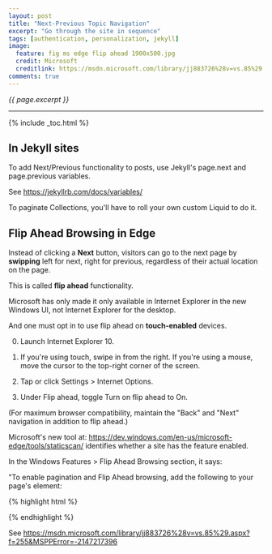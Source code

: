 ```yaml
---
layout: post
title: "Next-Previous Topic Navigation"
excerpt: "Go through the site in sequence"
tags: [authentication, personalization, jekyll]
image:
  feature: fig ms edge flip ahead 1900x500.jpg
  credit: Microsoft
  creditlink: https://msdn.microsoft.com/library/jj883726%28v=vs.85%29.aspx?f=255&MSPPError=-2147217396
comments: true
---
```

<i>{{ page.excerpt }}</i>
<hr />

{% include _toc.html %}

## In Jekyll sites

To add Next/Previous functionality to posts,
use Jekyll's page.next and page.previous variables. 

See https://jekyllrb.com/docs/variables/

To paginate Collections, you'll have to roll your own custom Liquid to do it.


## Flip Ahead Browsing in Edge
Instead of clicking a <strong>Next</strong> button, visitors can go to the next page
by <strong>swipping</strong> left for next, right for previous, 
regardless of their actual location on the page.

This is called <strong>flip ahead</strong> functionality.

Microsoft has only made it only available in Internet Explorer in the new Windows UI,
not Internet Explorer for the desktop.

And one must opt in to use flip ahead on <strong>touch-enabled</strong> devices. 

0. Launch Internet Explorer 10. 
0. If you're using touch, swipe in from the right. 
   If you're using a mouse, move the cursor to the top-right corner of the screen.

0. Tap or click Settings > Internet Options.
0. Under Flip ahead, toggle Turn on flip ahead to On.


(For maximum browser compatibility, maintain the "Back" and "Next" navigation in addition to flip ahead.) 

Microsoft's new tool at:
https://dev.windows.com/en-us/microsoft-edge/tools/staticscan/
identifies whether a site has the feature enabled.

In the Windows Features > Flip Ahead Browsing section, it says: 

"To enable pagination and Flip Ahead browsing, add the following to your page's element:

{% highlight html %}
<link rel="next" href="/news/article1.aspx?page=2"/>
<link rel="next" href="/next"/>
<link rel="prev" href="/prev"/>
{% endhighlight %}

See https://msdn.microsoft.com/library/jj883726%28v=vs.85%29.aspx?f=255&MSPPError=-2147217396


